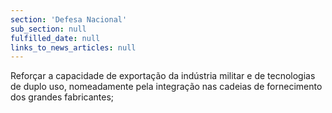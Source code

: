 ```yaml
---
section: 'Defesa Nacional'
sub_section: null
fulfilled_date: null
links_to_news_articles: null
---
```


Reforçar a capacidade de exportação da indústria militar e de tecnologias de duplo uso, nomeadamente pela integração nas cadeias de fornecimento dos grandes fabricantes;